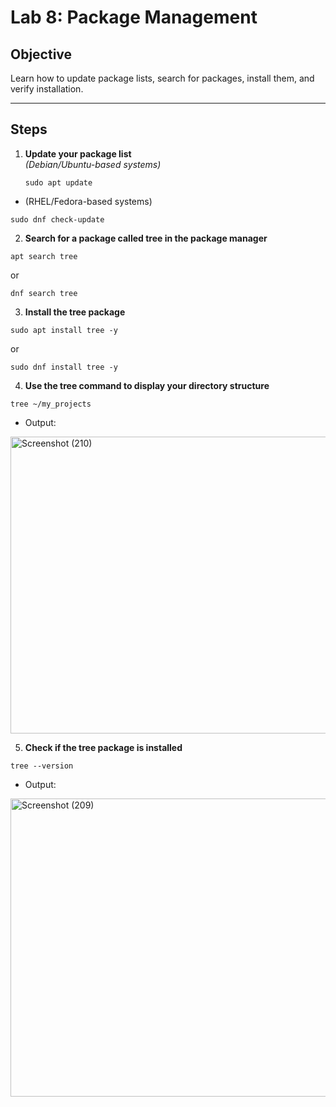 # Lab 8: Package Management

## Objective
Learn how to update package lists, search for packages, install them, and verify installation.

---

## Steps

1. **Update your package list**  
   *(Debian/Ubuntu-based systems)*  
   ```
   sudo apt update
   ```
-  (RHEL/Fedora-based systems)
```
sudo dnf check-update
```
2. **Search for a package called tree in the package manager**
```
apt search tree
```
or
```
dnf search tree
```
3. **Install the tree package**
```
sudo apt install tree -y
```
or
```
sudo dnf install tree -y
```
4. **Use the tree command to display your directory structure**
```
tree ~/my_projects
```
-  Output:

<img width="924" height="475" alt="Screenshot (210)" src="https://github.com/user-attachments/assets/4a5b87ce-0d47-4799-a4c8-4a80ee90b667" />

5. **Check if the tree package is installed**
```
tree --version
```
-  Output:

<img width="923" height="477" alt="Screenshot (209)" src="https://github.com/user-attachments/assets/71e6fcdf-2df5-4198-a5b3-fc9e41c42c9a" />
